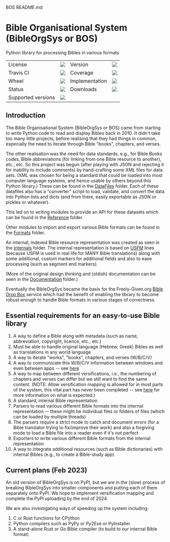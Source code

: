 BOS README.md

# Bible Organisational System (BibleOrgSys or BOS)

Python library for processing Bibles in various formats

<table>
    <tr>
        <td>License</td>
        <td><img src='https://img.shields.io/pypi/l/BibleOrgSys.svg'></td>
        <td>Version</td>
        <td><img src='https://img.shields.io/pypi/v/BibleOrgSys.svg'></td>
    </tr>
    <tr>
        <td>Travis CI</td>
        <td><img src='https://travis-ci.org/openscriptures/BibleOrgSys.svg?branch=restructure'></td>
        <td>Coverage</td>
        <td><img src='https://codecov.io/gh/openscriptures/BibleOrgSys/branch/restructure/graph/badge.svg'></td>
    </tr>
    <tr>
        <td>Wheel</td>
        <td><img src='https://img.shields.io/pypi/wheel/BibleOrgSys.svg'></td>
        <td>Implementation</td>
        <td><img src='https://img.shields.io/pypi/implementation/BibleOrgSys.svg'></td>
    </tr>
    <tr>
        <td>Status</td>
        <td><img src='https://img.shields.io/pypi/status/BibleOrgSys.svg'></td>
        <td>Downloads</td>
        <td><img src='https://img.shields.io/pypi/dm/BibleOrgSys.svg'></td>
    </tr>
    <tr>
        <td>Supported versions</td>
        <td><img src='https://img.shields.io/pypi/pyversions/BibleOrgSys.svg'></td>
    </tr>
</table>

## Introduction

The Bible Organisational System (BibleOrgSys or BOS) came from starting to write Python code to read and display Bibles back in 2010.
It didn't take too many little projects, before realising that they had things in common, especially the need to iterate through Bible "books", chapters, and verses.

The other realisation was the need for data standards, e.g., for Bible Books codes, Bible abbreviations (for linking from one Bible resource to another), etc., etc.
So this project was begun (after playing with JSON and rejecting it for inability to include comments) by hand-crafting some XML files for data sets.
(XML was chosen for being a standard that could be loaded into most computer language systems, and hence usable by others beyond this Python library.)
These can be found in the [DataFiles](BibleOrgSys/DataFiles/) folder.
Each of these datafiles also has a "converter" script to load, validate, and convert the data into Python lists and dicts (and from there, easily exportable as JSON or pickles or whatever).

This led on to writing modules to provide an API for these datasets which can be found in the [Reference](BibleOrgSys/Reference/) folder.

Other modules to import and export various Bible formats can be found in the [Formats](BibleOrgSys/Formats/) folder.

An internal, indexed Bible resource representation was created as seen in the [Internals](BibleOrgSys/Internals/) folder.
The internal representation is based on [USFM](https://ubsicap.github.io/usfm/) lines (because USFM is used in real life for MANY Bible translations) along with some additional, custom markers for additional fields and also to ease processing (such as segment end markers).

(More of the original design thinking and (oldish) documentation can be seen in the [Documentation](Documentation/) folder.)

Eventually the BibleOrgSys became the basis for the Freely-Given.org [Bible Drop Box](https://Freely-Given.org/Software/BibleDropBox/) service which had the benefit of enabling the library to become robust enough to handle Bible formats in various stages of correctness.

## Essential requirements for an easy-to-use Bible library

1. A way to define a Bible along with metadata (such as name, abbreviation, copyright, licence, etc., etc.)
1. Must be able to handle original language (Hebrew, Greek) Bibles as well as translations in any world language
2. A way to iterate "works", "books", chapters, and verses (W/B/C/V)
2. A way to communicate this W/B/C/V information between windows and even between apps -- see [here](https://GitHub.com/Freely-Given-org/biblesync)
3. A way to map between different versifications, i.e., the numbering of chapters and verses can differ but we still want to find the same content. (NOTE: Allow versification mapping is allowed for in most parts of the system, this vital part has never been completed -- see [here](https://github.com/Copenhagen-Alliance/versification-specification) for more information on what is expected.)
1. A standard, internal Bible representation
4. Parsers to read various different Bible formats into the internal representation -- these might be individual files or folders of files (which can be loaded by multiple threads)
4. The parsers require a strict mode to catch and document errors (for a Bible translator trying to fix/improve their work) and also a forgiving mode to load a Bible file into a reader even if it's not perfect
5. Exporters to write various different Bible formats from the internal representation
9. A way to integrate additional resources (such as Bible dictionaries) with internal Bibles (e.g., to create a Bible-study app)

## Current plans (Feb 2023)

An old version of BibleOrgSys is on PyPI, but we are in the (slow) process of breaking BibleOrgSys into smaller components and putting each of them separately onto PyPI. We hope to implement versification mapping and complete the PyPI uploading by the end of 2024.

We are also investigating ways of speeding up the system including:

1. C or Rust functions for CPython
2. Python compilers such as PyPy or Py2Exe or PyInstaller
3. A stand-alone Rust or Go Bible compiler (to build to our internal Bible format)
